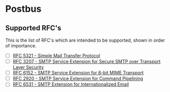 # Postbus

## Supported RFC's

This is the list of RFC's which are intended to be supported, shown in order of importance.

- [ ] [RFC 5321 - Simple Mail Transfer Protocol](https://datatracker.ietf.org/doc/html/rfc5321)
- [ ] [RFC 3207 - SMTP Service Extension for Secure SMTP over Transport Layer Security](https://datatracker.ietf.org/doc/html/rfc3207)
- [ ] [RFC 6152 - SMTP Service Extension for 8-bit MIME Transport](https://datatracker.ietf.org/doc/html/rfc6152)
- [ ] [RFC 2920 - SMTP Service Extension for Command Pipelining](https://datatracker.ietf.org/doc/html/rfc2920)
- [ ] [RFC 6531 - SMTP Extension for Internationalized Email](https://datatracker.ietf.org/doc/html/rfc6531)
